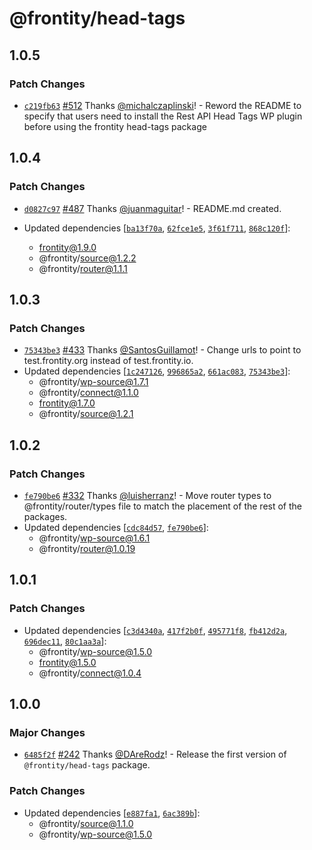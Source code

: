 # @frontity/head-tags

## 1.0.5

### Patch Changes

- [`c219fb63`](https://github.com/frontity/frontity/commit/c219fb634672c1897e1a32fe34721c2591a4625c) [#512](https://github.com/frontity/frontity/pull/512) Thanks [@michalczaplinski](https://github.com/michalczaplinski)! - Reword the README to specify that users need to install the Rest API Head Tags WP plugin before using the frontity head-tags package

## 1.0.4

### Patch Changes

- [`d0827c97`](https://github.com/frontity/frontity/commit/d0827c978f61ef512c0ef3ad797763983f151b75) [#487](https://github.com/frontity/frontity/pull/487) Thanks [@juanmaguitar](https://github.com/juanmaguitar)! - README.md created.

- Updated dependencies [[`ba13f70a`](https://github.com/frontity/frontity/commit/ba13f70ae2a4360ca21c77aed1c920c02e9d45b8), [`62fce1e5`](https://github.com/frontity/frontity/commit/62fce1e5c117faeb5902dc0ddae3b13d95cd925b), [`3f61f711`](https://github.com/frontity/frontity/commit/3f61f71197d33b478427d1b74882c31258861e92), [`868c120f`](https://github.com/frontity/frontity/commit/868c120f2ede7a2f9013f6e659e1b0a1bf2785fe)]:
  - frontity@1.9.0
  - @frontity/source@1.2.2
  - @frontity/router@1.1.1

## 1.0.3

### Patch Changes

- [`75343be3`](https://github.com/frontity/frontity/commit/75343be3154dda5b587a3065b225161af96f0488) [#433](https://github.com/frontity/frontity/pull/433) Thanks [@SantosGuillamot](https://github.com/SantosGuillamot)! - Change urls to point to test.frontity.org instead of test.frontity.io.
- Updated dependencies [[`1c247126`](https://github.com/frontity/frontity/commit/1c24712651c481bf44a388567c93ab9f8e0e51c6), [`996865a2`](https://github.com/frontity/frontity/commit/996865a27690d5b89d2ef110f5b1bf3fb91da6f5), [`661ac083`](https://github.com/frontity/frontity/commit/661ac08316f44172166e79b05b47f0c15a837a9a), [`75343be3`](https://github.com/frontity/frontity/commit/75343be3154dda5b587a3065b225161af96f0488)]:
  - @frontity/wp-source@1.7.1
  - @frontity/connect@1.1.0
  - frontity@1.7.0
  - @frontity/source@1.2.1

## 1.0.2

### Patch Changes

- [`fe790be6`](https://github.com/frontity/frontity/commit/fe790be6b806d19edecb0b1eb980b1af13999ee7) [#332](https://github.com/frontity/frontity/pull/332) Thanks [@luisherranz](https://github.com/luisherranz)! - Move router types to @frontity/router/types file to match the placement of the rest of the packages.
- Updated dependencies [[`cdc84d57`](https://github.com/frontity/frontity/commit/cdc84d5700213e579d4fe1a3b586e9d6a5687718), [`fe790be6`](https://github.com/frontity/frontity/commit/fe790be6b806d19edecb0b1eb980b1af13999ee7)]:
  - @frontity/wp-source@1.6.1
  - @frontity/router@1.0.19

## 1.0.1

### Patch Changes

- Updated dependencies [[`c3d4340a`](https://github.com/frontity/frontity/commit/c3d4340a2ca3088ecda29d2e113d06d8faeb7a0e), [`417f2b0f`](https://github.com/frontity/frontity/commit/417f2b0f0b6f5626be253eb3f1be2daf257b71ef), [`495771f8`](https://github.com/frontity/frontity/commit/495771f83951f192f92d3162221cedc9b791e399), [`fb412d2a`](https://github.com/frontity/frontity/commit/fb412d2af2e9f7cbd5683ea2eb4f961a620edcfc), [`696dec11`](https://github.com/frontity/frontity/commit/696dec11bb8d32f0821cca3f5ce39e27c42d60b6), [`80c1aa3a`](https://github.com/frontity/frontity/commit/80c1aa3aee6cf04f46d6fa1a409abfcae2c511cc)]:
  - @frontity/wp-source@1.5.0
  - frontity@1.5.0
  - @frontity/connect@1.0.4

## 1.0.0

### Major Changes

- [`6485f2f`](https://github.com/frontity/frontity/commit/6485f2f46414634fc0a79cc063785d0b8b7b39a8) [#242](https://github.com/frontity/frontity/pull/242) Thanks [@DAreRodz](https://github.com/DAreRodz)! - Release the first version of `@frontity/head-tags` package.

### Patch Changes

- Updated dependencies [[`e887fa1`](https://github.com/frontity/frontity/commit/e887fa1d28449cd9189861fe5a4be92fa4acbe33), [`6ac389b`](https://github.com/frontity/frontity/commit/6ac389b1e406ae32ccb58c7e92c2be84fa4223b8)]:
  - @frontity/source@1.1.0
  - @frontity/wp-source@1.5.0
